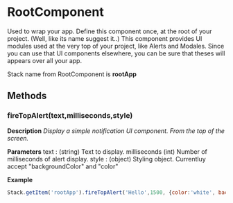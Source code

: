 # RootComponent


Used to wrap your app. Define this component once, at the root of your project. (Well, like its name suggest it..)
This component provides UI modules used at the very top of your project, like Alerts and Modales. Since you can use that UI components elsewhere, you can be sure that theses will appears over all your app.

Stack name from RootComponent is **rootApp**

## Methods


### fireTopAlert(text,milliseconds,style)

**Description**
*Display a simple notification UI component. From the top of the screen.*

**Parameters**
text : (string) Text to display.
milliseconds (int) Number of milliseconds of alert display.
style : (object) Styling object. Currentluy accept "backgroundColor" and "color"

**Example**
```javascript
Stack.getItem('rootApp').fireTopAlert('Hello',1500, {color:'white', backgroundColor: 'green'});
```



